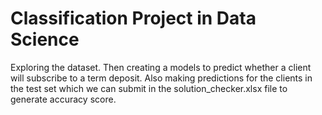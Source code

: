 # Classification Project in Data Science

Exploring the dataset. Then creating a models to predict whether a client will subscribe to a term deposit. Also making predictions for the clients in the test set which we can submit in the solution_checker.xlsx file to generate accuracy score.
